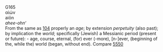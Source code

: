 <body>
  <p>G165<br>  αἰών  <br> aiōn  <br><i>ahee-ohn‘ </i><br>From the same as <a href="g0104.htm">104</a>  properly an <i>age</i>; by extension <i>perpetuity</i> (also past); by implication the <i>world</i>; specifically (Jewish) a Messianic period (present or future): - age, course, eternal, (for) ever (-more), [n-]ever, (beginning of the, while the) world (began, without end). Compare <a href="g5550.htm">5550</a> <br></p>
 </body>